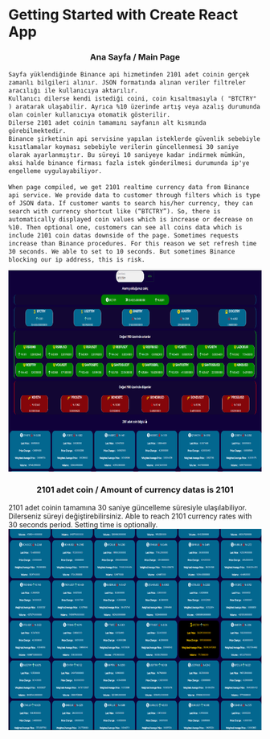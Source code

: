 # Getting Started with Create React App

<div align="center"><h3>Ana Sayfa / Main Page</h3></div>

    Sayfa yüklendiğinde Binance api hizmetinden 2101 adet coinin gerçek zamanlı bilgileri alınır. JSON formatında alınan veriler filtreler aracılığı ile kullanıcıya aktarılır.
    Kullanıcı dilerse kendi istediği coini, coin kısaltmasıyla ( "BTCTRY" ) aratarak ulaşabilir. Ayrıca %10 üzerinde artış veya azalış durumunda olan coinler kullanıcıya otomatik gösterilir.
    Dilerse 2101 adet coinin tamamını sayfanın alt kısmında görebilmektedir.
    Binance şirketinin api servisine yapılan isteklerde güvenlik sebebiyle kısıtlamalar koyması sebebiyle verilerin güncellenmesi 30 saniye olarak ayarlanmıştır. Bu süreyi 10 saniyeye kadar indirmek mümkün, aksi halde binance firması fazla istek gönderilmesi durumunda ip'ye engelleme uygulayabiliyor.

    When page compiled, we get 2101 realtime currency data from Binance api service. We provide data to customer through filters which is type of JSON data. If customer wants to search his/her currency, they can search with currency shortcut like (“BTCTRY”). So, there is automatically displayed coin values which is increase or decrease on %10. Then optional one, customers can see all coins data which is include 2101 coin datas downside of the page. Sometimes requests increase than Binance procedures. For this reason we set refresh time 30 seconds. We able to set to 10 seconds. But sometimes Binance blocking our ip address, this is risk.
<div align="center"><img src="img/page1.png" alt="first" width="800" height="400"></div>

<div align="center"><h3>2101 adet coin / Amount of currency datas is 2101</h3></div>
    2101 adet coinin tamamına 30 saniye güncelleme süresiyle ulaşılabiliyor. Dilerseniz süreyi değiştirebilirsiniz.
    Able to reach 2101 currency rates with 30 seconds period. Setting time is optionally.
<div align="center"><img src="img/page2.png" alt="first" width="800" height="400"></div>